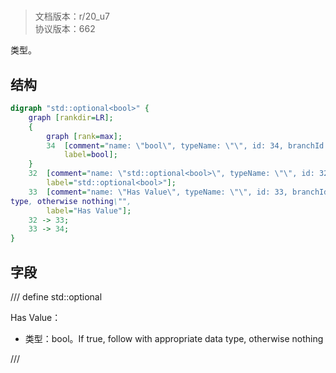 # <!-- md:samp std::optional<bool> -->

> 文档版本：r/20_u7<br/>协议版本：662

<!-- md:samp std::optional<bool> -->类型。

## 结构

```dot
digraph "std::optional<bool>" {
	graph [rankdir=LR];
	{
		graph [rank=max];
		34	[comment="name: \"bool\", typeName: \"\", id: 34, branchId: 0, recurseId: -1, attributes: 512, notes: \"\"",
			label=bool];
	}
	32	[comment="name: \"std::optional<bool>\", typeName: \"\", id: 32, branchId: 0, recurseId: -1, attributes: 0, notes: \"\"",
		label="std::optional<bool>"];
	33	[comment="name: \"Has Value\", typeName: \"\", id: 33, branchId: 0, recurseId: -1, attributes: 0, notes: \"If true, follow with appropriate data \
type, otherwise nothing\"",
		label="Has Value"];
	32 -> 33;
	33 -> 34;
}

```

## 字段

/// define
std::optional<bool>

Has Value：<!-- md:samp bool -->

- 类型：bool。If true, follow with appropriate data type, otherwise nothing


///
